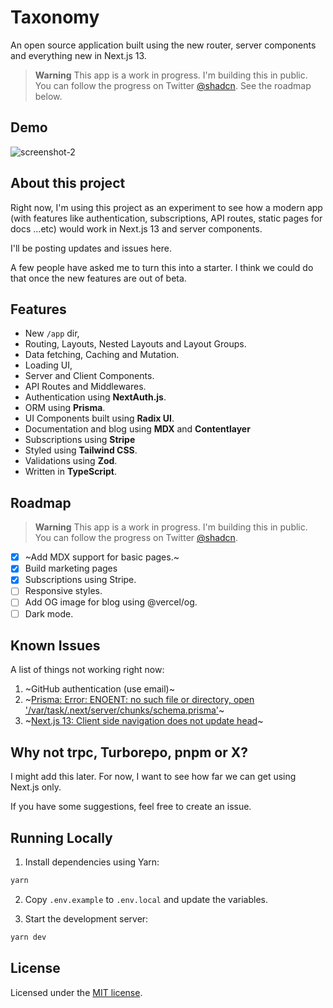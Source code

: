 # Taxonomy

An open source application built using the new router, server components and everything new in Next.js 13.

> **Warning**
> This app is a work in progress. I'm building this in public. You can follow the progress on Twitter [@shadcn](https://twitter.com/shadcn).
> See the roadmap below.

## Demo

![screenshot-2](https://user-images.githubusercontent.com/124599/198038921-2b16b18b-cb4d-44b1-bd1d-6419d4a8d92c.png)

## About this project

Right now, I'm using this project as an experiment to see how a modern app (with features like authentication, subscriptions, API routes, static pages for docs ...etc) would work in Next.js 13 and server components.

I'll be posting updates and issues here.

A few people have asked me to turn this into a starter. I think we could do that once the new features are out of beta.

## Features

- New `/app` dir,
- Routing, Layouts, Nested Layouts and Layout Groups.
- Data fetching, Caching and Mutation.
- Loading UI,
- Server and Client Components.
- API Routes and Middlewares.
- Authentication using **NextAuth.js**.
- ORM using **Prisma**.
- UI Components built using **Radix UI**.
- Documentation and blog using **MDX** and **Contentlayer**
- Subscriptions using **Stripe**
- Styled using **Tailwind CSS**.
- Validations using **Zod**.
- Written in **TypeScript**.

## Roadmap

> **Warning**
> This app is a work in progress. I'm building this in public. You can follow the progress on Twitter [@shadcn](https://twitter.com/shadcn).

- [x] ~Add MDX support for basic pages.~
- [x] Build marketing pages
- [x] Subscriptions using Stripe.
- [ ] Responsive styles.
- [ ] Add OG image for blog using @vercel/og.
- [ ] Dark mode.

## Known Issues

A list of things not working right now:

1. ~GitHub authentication (use email)~
2. ~[Prisma: Error: ENOENT: no such file or directory, open '/var/task/.next/server/chunks/schema.prisma'](https://github.com/prisma/prisma/issues/16117)~
3. ~[Next.js 13: Client side navigation does not update head](https://github.com/vercel/next.js/issues/42414)~

## Why not trpc, Turborepo, pnpm or X?

I might add this later. For now, I want to see how far we can get using Next.js only.

If you have some suggestions, feel free to create an issue.

## Running Locally

1. Install dependencies using Yarn:

```sh
yarn
```

2. Copy `.env.example` to `.env.local` and update the variables.

3. Start the development server:

```sh
yarn dev
```

## License

Licensed under the [MIT license](https://github.com/reflexjs/reflex/blob/master/LICENSE).
